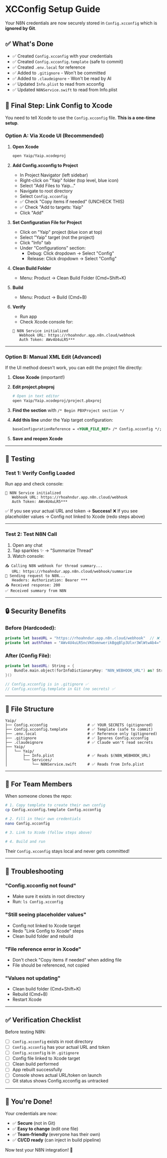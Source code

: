 # XCConfig Setup Guide

Your N8N credentials are now securely stored in `Config.xcconfig` which is **ignored by Git**.

## ✅ What's Done

- ✅ Created `Config.xcconfig` with your credentials
- ✅ Created `Config.xcconfig.template` (safe to commit)
- ✅ Created `.env.local` for reference
- ✅ Added to `.gitignore` - Won't be committed
- ✅ Added to `.claudeignore` - Won't be read by AI
- ✅ Updated `Info.plist` to read from xcconfig
- ✅ Updated `N8NService.swift` to read from Info.plist

## 🔧 Final Step: Link Config to Xcode

You need to tell Xcode to use the `Config.xcconfig` file. **This is a one-time setup**.

### Option A: Via Xcode UI (Recommended)

1. **Open Xcode**
   ```bash
   open Yaip/Yaip.xcodeproj
   ```

2. **Add Config.xcconfig to Project**
   - In Project Navigator (left sidebar)
   - Right-click on "Yaip" folder (top level, blue icon)
   - Select "Add Files to Yaip..."
   - Navigate to root directory
   - Select `Config.xcconfig`
   - ✅ Check "Copy items if needed" (UNCHECK THIS)
   - ✅ Check "Add to targets: Yaip"
   - Click "Add"

3. **Set Configuration File for Project**
   - Click on "Yaip" project (blue icon at top)
   - Select "Yaip" target (not the project)
   - Click "Info" tab
   - Under "Configurations" section:
     - Debug: Click dropdown → Select "Config"
     - Release: Click dropdown → Select "Config"

4. **Clean Build Folder**
   - Menu: Product → Clean Build Folder (Cmd+Shift+K)

5. **Build**
   - Menu: Product → Build (Cmd+B)

6. **Verify**
   - Run app
   - Check Xcode console for:
   ```
   🔧 N8N Service initialized
      Webhook URL: https://rhoahndur.app.n8n.cloud/webhook
      Auth Token: AWv4U4uLR5***
   ```

---

### Option B: Manual XML Edit (Advanced)

If the UI method doesn't work, you can edit the project file directly:

1. **Close Xcode** (important!)

2. **Edit project.pbxproj**
   ```bash
   # Open in text editor
   open Yaip/Yaip.xcodeproj/project.pbxproj
   ```

3. **Find the section** with `/* Begin PBXProject section */`

4. **Add this line** under the Yaip target configuration:
   ```xml
   baseConfigurationReference = <YOUR_FILE_REF> /* Config.xcconfig */;
   ```

5. **Save and reopen Xcode**

---

## 🧪 Testing

### Test 1: Verify Config Loaded

Run app and check console:
```
🔧 N8N Service initialized
   Webhook URL: https://rhoahndur.app.n8n.cloud/webhook
   Auth Token: AWv4U4uLR5***
```

✅ If you see your actual URL and token → **Success!**
❌ If you see placeholder values → Config not linked to Xcode (redo steps above)

---

### Test 2: Test N8N Call

1. Open any chat
2. Tap sparkles ✨ → "Summarize Thread"
3. Watch console:

```
📤 Calling N8N webhook for thread summary...
   URL: https://rhoahndur.app.n8n.cloud/webhook/summarize
📡 Sending request to N8N...
   Headers: Authorization: Bearer ***
📥 Received response: 200
✅ Received summary from N8N
```

---

## 🔒 Security Benefits

### Before (Hardcoded):
```swift
private let baseURL = "https://rhoahndur.app.n8n.cloud/webhook"  // ❌ In Git
private let authToken = "AWv4U4uLR5ncVKOomnwerikBgqBlp3Ulxr3WlWtwAb4="  // ❌ In Git
```

### After (Config File):
```swift
private let baseURL: String = {
    Bundle.main.object(forInfoDictionaryKey: "N8N_WEBHOOK_URL") as? String  // ✅ From Config.xcconfig
}()

// Config.xcconfig is in .gitignore ✅
// Config.xcconfig.template in Git (no secrets) ✅
```

---

## 📁 File Structure

```
Yaip/
├── Config.xcconfig                  # ✅ YOUR SECRETS (gitignored)
├── Config.xcconfig.template         # ✅ Template (safe to commit)
├── .env.local                       # ✅ Reference only (gitignored)
├── .gitignore                       # ✅ Ignores Config.xcconfig
├── .claudeignore                    # ✅ Claude won't read secrets
├── Yaip/
│   └── Yaip/
│       ├── Info.plist               # ✅ Reads $(N8N_WEBHOOK_URL)
│       └── Services/
│           └── N8NService.swift     # ✅ Reads from Info.plist
```

---

## 🔄 For Team Members

When someone clones the repo:

```bash
# 1. Copy template to create their own config
cp Config.xcconfig.template Config.xcconfig

# 2. Fill in their own credentials
nano Config.xcconfig

# 3. Link to Xcode (follow steps above)

# 4. Build and run
```

Their `Config.xcconfig` stays local and never gets committed!

---

## 🚨 Troubleshooting

### "Config.xcconfig not found"
- Make sure it exists in root directory
- Run: `ls Config.xcconfig`

### "Still seeing placeholder values"
- Config not linked to Xcode target
- Redo "Link Config to Xcode" steps
- Clean build folder and rebuild

### "File reference error in Xcode"
- Don't check "Copy items if needed" when adding file
- File should be referenced, not copied

### "Values not updating"
- Clean build folder (Cmd+Shift+K)
- Rebuild (Cmd+B)
- Restart Xcode

---

## ✅ Verification Checklist

Before testing N8N:
- [ ] `Config.xcconfig` exists in root directory
- [ ] `Config.xcconfig` has your actual URL and token
- [ ] `Config.xcconfig` is in `.gitignore`
- [ ] Config file linked to Xcode target
- [ ] Clean build performed
- [ ] App rebuilt successfully
- [ ] Console shows actual URL/token on launch
- [ ] Git status shows Config.xcconfig as untracked

---

## 🎉 You're Done!

Your credentials are now:
- ✅ **Secure** (not in Git)
- ✅ **Easy to change** (edit one file)
- ✅ **Team-friendly** (everyone has their own)
- ✅ **CI/CD ready** (can inject in build pipeline)

Now test your N8N integration! 🚀
